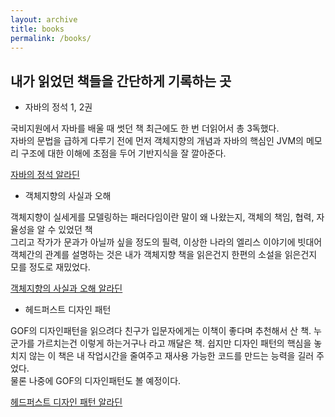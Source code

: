 ```yaml
---
layout: archive
title: books
permalink: /books/
---
```


## 내가 읽었던 책들을 간단하게 기록하는 곳

* 자바의 정석 1, 2권

국비지원에서 자바를 배울 때 썻던 책 최근에도 한 번 더읽어서 총 3독했다.  
자바의 문법을 급하게 다루기 전에 먼저 객체지향의 개념과 자바의 핵심인 JVM의 메모리 구조에 대한 이해에 초점을 두어 기반지식을 잘 깔아준다.

[자바의 정석 알라딘](https://www.aladin.co.kr/shop/wproduct.aspx?ItemId=76083001)

* 객체지향의 사실과 오해

객체지향이 실세게를 모델링하는 패러다임이란 말이 왜 나왔는지, 객체의 책임, 협력, 자율성을  알 수 있었던 책  
그리고 작가가 문과가 아닐까 싶을 정도의 필력, 이상한 나라의 엘리스 이야기에 빗대어 객체간의 관계를 설명하는 것은 내가 객체지향 책을 읽은건지 한편의 소설을 읽은건지 모를 정도로 재밌었다.

[객체지향의 사실과 오해 알라딘](https://www.aladin.co.kr/shop/wproduct.aspx?ItemId=60550259)

* 헤드퍼스트 디자인 패턴

GOF의 디자인패턴을 읽으려다 친구가 입문자에게는 이책이 좋다며 추천해서 산 책.
누군가를 가르치는건 이렇게 하는거구나 라고 깨달은 책. 쉽지만 디자인 패턴의 핵심을 놓치지 않는 이 책은 내 작업시간을 줄여주고 재사용 가능한 코드를 만드는 능력을 길러 주었다.  
물론 나중에 GOF의 디자인패턴도 볼 예정이다.

[헤드퍼스트 디자인 패턴 알라딘](https://www.aladin.co.kr/shop/wproduct.aspx?ItemId=582754)
